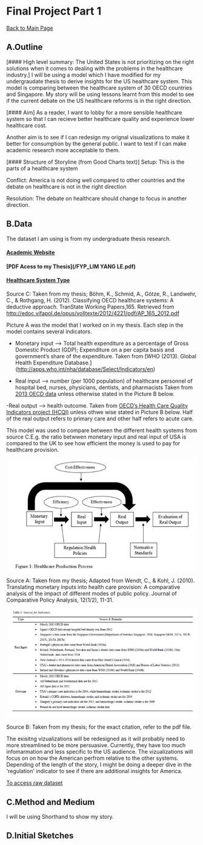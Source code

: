 # Final Project Part 1 
[Back to Main Page](https://yangle-l.github.io/Lim-Portfolio)

## A.Outline
[#### High level summary: The United States is not prioritizing on the right solutions when it comes to dealing with the problems in the healthcare industry.]
I will be using a model which I have modified for my undergraudate thesis to derive insights for the US healthcare system. This model is comparing between the healthcare system of 30 OECD countries and Singapore. My story will be using lessons learnt from this model to see if the current debate on the US healthcare reforms is in the right direction.

[#### Aim]
As a reader, I want to lobby for a more sensible healthcare system so that I can recieve better healthcare quality and experience lower healthcare cost.    

Another aim is to see if I can redesign my orignal visualizations to make it better for consumption by the general public. I want to test if I can make academic research more acceptable to them.  

[#### Structure of Storyline (from Good Charts text)]
Setup: This is the parts of a healthcare system 

Conflict: America is not doing well compared to other countries and the debate on healthcare is not in the right direction 

Resolution: The debate on healthcare should change to focus in another direction. 

## B.Data
The dataset I am using is from my undergraduate thesis research. 

#### [Academic Website](https://repository.ntu.edu.sg/handle/10356/76200)

#### [PDF Acess to my Thesis](/FYP_LIM YANG LE.pdf)

#### [Healthcare System Type](https://github.com/YangLe-L/Lim-Portfolio/blob/master/Classifying%20OECD.pdf)
Source C: Taken from my thesis; Böhm, K., Schmid, A., Götze, R., Landwehr, C., & Rothgang, H. (2012). Classifying OECD healthcare systems: A deductive approach. TranState Working Papers,165. Retrieved from http://edoc.vifapol.de/opus/volltexte/2012/4221/pdf/AP_165_2012.pdf

Picture A was the model that I worked on in my thesis.  Each step in the model contains several indicators.
- Monetary input --> Total health expenditure as a percentage of Gross Domestic Product (GDP); Expenditure on a per capita basis and government’s share of the expenditure. Taken from [WHO (2013). Global Health Expenditure Database.] (http://apps.who.int/nha/database/Select/Indicators/en)

- Real input --> number (per 1000 population) of healthcare personnel of hospital bed, nurses, physicians, dentists, and pharmacists
Taken from [2013 OECD data](https://stats.oecd.org/index.aspx?queryid=30183) unless otherwise stated in the Picture B below.

-Real output --> health outcome. Taken from [OECD’s Health Care Quality Indicators project (HCQI)](http://www.oecd.org/els/health-systems/health-care-quality-indicators.html) unless othwe wise stated in Picture B below. Half of the real output refers to primary care and other half refers to acute care.

This model was used to compare between the different health systems from source C.E.g. the ratio betwwen monetary input and real input of USA is compared to the UK to see how efficient the money is used to pay for healthcare provision.    

![A. Healthcare Production Process](https://raw.githubusercontent.com/YangLe-L/Lim-Portfolio/master/healthcare%20process.JPG)

Source A: Taken from my thesis; Adapted from Wendt, C., & Kohl, J. (2010). Translating monetary inputs into health care provision: A comparative analysis of the impact of different modes of public policy. Journal of Comparative Policy Analysis, 12(1/2), 11-31.

![B. Sources of indicators](https://raw.githubusercontent.com/YangLe-L/Lim-Portfolio/master/Sources.JPG)

Source B: Taken from my thesis; for the exact citation, refer to the pdf file.



The exisitng vizualizations will be redesigned as it will probably need to more streamlined to be more persuasive. Currently, they have too much infomarmation and less specific to the US audience. The vizualizations will focus on on how the American perfrom relative to the other systems. Depending of the length of the story, I might be doing a deeper dive in the 'regulation' indicator to see if there are additional insights for America.  

[To access raw dataset](https://drive.google.com/drive/folders/1JKWSXGfJOcLVwoOWvzlEg3Vd_PO5TYaO?usp=sharing)

## C.Method and Medium
I will be using Shorthand to show my story. 

## D.Initial Sketches



